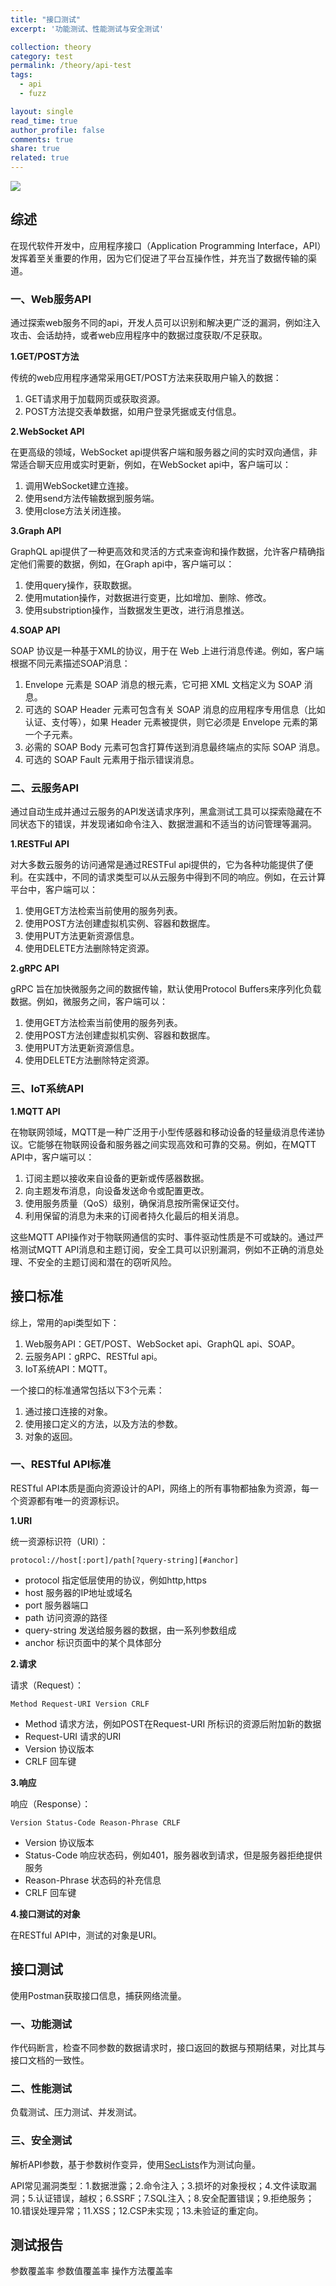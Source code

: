 ```yaml
---
title: "接口测试"
excerpt: '功能测试、性能测试与安全测试'

collection: theory
category: test
permalink: /theory/api-test
tags: 
  - api
  - fuzz

layout: single
read_time: true
author_profile: false
comments: true
share: true
related: true
---
```


![](../images/theory/api.png)

## 综述

在现代软件开发中，应用程序接口（Application Programming Interface，API）发挥着至关重要的作用，因为它们促进了平台互操作性，并充当了数据传输的渠道。

### 一、Web服务API

通过探索web服务不同的api，开发人员可以识别和解决更广泛的漏洞，例如注入攻击、会话劫持，或者web应用程序中的数据过度获取/不足获取。

**1.GET/POST方法**

传统的web应用程序通常采用GET/POST方法来获取用户输入的数据：
1. GET请求用于加载网页或获取资源。
2. POST方法提交表单数据，如用户登录凭据或支付信息。

**2.WebSocket API**

在更高级的领域，WebSocket api提供客户端和服务器之间的实时双向通信，非常适合聊天应用或实时更新，例如，在WebSocket api中，客户端可以：
1. 调用WebSocket建立连接。
2. 使用send方法传输数据到服务端。
3. 使用close方法关闭连接。

**3.Graph API**

GraphQL api提供了一种更高效和灵活的方式来查询和操作数据，允许客户精确指定他们需要的数据，例如，在Graph api中，客户端可以：
1. 使用query操作，获取数据。
2. 使用mutation操作，对数据进行变更，比如增加、删除、修改。
3. 使用substription操作，当数据发生更改，进行消息推送。

**4.SOAP API**

SOAP 协议是一种基于XML的协议，用于在 Web 上进行消息传递。例如，客户端根据不同元素描述SOAP消息：
1. Envelope 元素是 SOAP 消息的根元素，它可把 XML 文档定义为 SOAP 消息。
2. 可选的 SOAP Header 元素可包含有关 SOAP 消息的应用程序专用信息（比如认证、支付等），如果 Header 元素被提供，则它必须是 Envelope 元素的第一个子元素。
3. 必需的 SOAP Body 元素可包含打算传送到消息最终端点的实际 SOAP 消息。
4. 可选的 SOAP Fault 元素用于指示错误消息。

### 二、云服务API

通过自动生成并通过云服务的API发送请求序列，黑盒测试工具可以探索隐藏在不同状态下的错误，并发现诸如命令注入、数据泄漏和不适当的访问管理等漏洞。

**1.RESTFul API**

对大多数云服务的访问通常是通过RESTFul api提供的，它为各种功能提供了便利。在实践中，不同的请求类型可以从云服务中得到不同的响应。例如，在云计算平台中，客户端可以：
1. 使用GET方法检索当前使用的服务列表。
2. 使用POST方法创建虚拟机实例、容器和数据库。
3. 使用PUT方法更新资源信息。
4. 使用DELETE方法删除特定资源。

**2.gRPC API**

gRPC 旨在加快微服务之间的数据传输，默认使用Protocol Buffers来序列化负载数据。例如，微服务之间，客户端可以：
1. 使用GET方法检索当前使用的服务列表。
2. 使用POST方法创建虚拟机实例、容器和数据库。
3. 使用PUT方法更新资源信息。
4. 使用DELETE方法删除特定资源。

### 三、IoT系统API

**1.MQTT API**

在物联网领域，MQTT是一种广泛用于小型传感器和移动设备的轻量级消息传递协议。它能够在物联网设备和服务器之间实现高效和可靠的交易。例如，在MQTT API中，客户端可以：
1. 订阅主题以接收来自设备的更新或传感器数据。
2. 向主题发布消息，向设备发送命令或配置更改。
3. 使用服务质量（QoS）级别，确保消息按所需保证交付。
4. 利用保留的消息为未来的订阅者持久化最后的相关消息。

这些MQTT API操作对于物联网通信的实时、事件驱动性质是不可或缺的。通过严格测试MQTT API消息和主题订阅，安全工具可以识别漏洞，例如不正确的消息处理、不安全的主题订阅和潜在的窃听风险。

## 接口标准

综上，常用的api类型如下：
1. Web服务API：GET/POST、WebSocket api、GraphQL api、SOAP。
2. 云服务API：gRPC、RESTful api。
3. IoT系统API：MQTT。

一个接口的标准通常包括以下3个元素：
1. 通过接口连接的对象。
2. 使用接口定义的方法，以及方法的参数。
3. 对象的返回。

### 一、RESTful API标准

RESTful API本质是面向资源设计的API，网络上的所有事物都抽象为资源，每一个资源都有唯一的资源标识。

**1.URI**

统一资源标识符（URI）：

`protocol://host[:port]/path[?query-string][#anchor]`
- protocol 指定低层使用的协议，例如http,https
- host 服务器的IP地址或域名
- port 服务器端口
- path 访问资源的路径
- query-string 发送给服务器的数据，由一系列参数组成
- anchor 标识页面中的某个具体部分

**2.请求**

请求（Request）：

`Method Request-URI Version CRLF`
- Method 请求方法，例如POST在Request-URI 所标识的资源后附加新的数据
- Request-URI 请求的URI
- Version 协议版本
- CRLF 回车键

**3.响应**

响应（Response）：

`Version Status-Code Reason-Phrase CRLF`
- Version 协议版本
- Status-Code 响应状态码，例如401，服务器收到请求，但是服务器拒绝提供服务
- Reason-Phrase 状态码的补充信息
- CRLF 回车键

**4.接口测试的对象**

在RESTful API中，测试的对象是URI。

## 接口测试

使用Postman获取接口信息，捕获网络流量。

### 一、功能测试

作代码断言，检查不同参数的数据请求时，接口返回的数据与预期结果，对比其与接口文档的一致性。

### 二、性能测试

负载测试、压力测试、并发测试。

### 三、安全测试

解析API参数，基于参数树作变异，使用[SecLists](https://github.com/danielmiessler/SecLists)作为测试向量。

API常见漏洞类型：1.数据泄露；2.命令注入；3.损坏的对象授权；4.文件读取漏洞；5.认证错误，越权；6.SSRF；7.SQL注入；8.安全配置错误；9.拒绝服务；10.错误处理异常；11.XSS；12.CSP未实现；13.未验证的重定向。

## 测试报告

参数覆盖率
参数值覆盖率
操作方法覆盖率